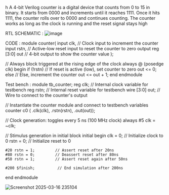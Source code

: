 h
A 4-bit Verilog counter is a digital device that counts from 0 to 15 in binary. It starts from 0000 and increments until it reaches 1111. Once it hits 1111, the counter rolls over to 0000 and continues counting. The counter works as long as the clock is running and the reset signal stays high



RTL SCHEMATIC : 
![image](https://github.com/user-attachments/assets/58edb96f-780b-468f-8db5-25ccb631d7d1)

CODE :
module counter(
    input clk,              // Clock input to increment the counter
    input rstn,             // Active-low reset input to reset the counter to zero
    output reg [3:0] out   // 4-bit output to show the counter value
);

  // Always block triggered at the rising edge of the clock
  always @ (posedge clk) begin
    if (!rstn)              // If reset is active (low), set counter to zero
      out <= 0;
    else                    // Else, increment the counter
      out <= out + 1;
  end
endmodule


Test bench : 
module tb_counter;
  reg clk;                // Internal clock variable for testbench
  reg rstn;               // Internal reset variable for testbench
  wire [3:0] out;         // Wire to connect to the counter's output

  // Instantiate the counter module and connect to testbench variables
  counter c0 ( .clk(clk), .rstn(rstn), .out(out));

  // Clock generation: toggles every 5 ns (100 MHz clock)
  always #5 clk = ~clk;

  // Stimulus generation in initial block
  initial begin
    clk = 0;              // Initialize clock to 0
    rstn = 0;             // Initialize reset to 0

    #20 rstn = 1;         // Assert reset after 20ns
    #80 rstn = 0;         // Deassert reset after 80ns
    #50 rstn = 1;         // Assert reset again after 50ns

    #200 $finish;          // End simulation after 200ns
  end
endmodule

![Screenshot 2025-03-16 235104](https://github.com/user-attachments/assets/0107e10d-35c9-4bcd-8dfd-db12b6ff5819)

